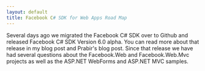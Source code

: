 ```yaml
---
layout: default
title: Facebook C# SDK for Web Apps Road Map
---
```


Several days ago we migrated the Facebook C# SDK over to Github and released Facebook C# SDK Version 6.0 alpha. You can read more about that release in my blog post and Prabir's blog post. Since that release we have had several questions about the Facebook.Web and Facebook.Web.Mvc projects as well as the ASP.NET WebForms and ASP.NET MVC samples.
